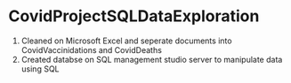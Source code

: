 # CovidProjectSQLDataExploration

1) Cleaned on Microsoft Excel and seperate documents into CovidVaccinidations and CovidDeaths
3) Created databse on SQL management studio server to manipulate data using SQL
